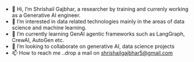 - 👋 Hi, I’m Shrishail Gajbhar, a researcher by training and currenly working as a Generative AI engineer.
- 👀 I’m interested in data related technologies mainly in the areas of data science and machine learning.
- 🌱 I’m currently learning GenAI agentic frameworks such as LangGraph, CrewAI, AutoGen etc.
- 💞️ I’m looking to collaborate on generative AI, data science projects
- 📫 How to reach me ..drop a mail on shrishailgajbhar5@gmail.com

<!---
ShrishailSGajbhar/ShrishailSGajbhar is a ✨ special ✨ repository because its `README.md` (this file) appears on your GitHub profile.
You can click the Preview link to take a look at your changes.
--->
